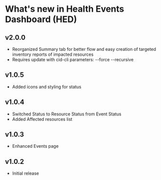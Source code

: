 # What's new in Health Events Dashboard (HED)
## v2.0.0
* Reorganized Summary tab for better flow and easy creation of targeted inventory reports of impacted resources
* Requires update with cid-cli parameters: --force --recursive

## v1.0.5
* Added icons and styling for status

## v1.0.4
* Switched Status to Resource Status from Event Status
* Added Affected resources list

## v1.0.3
* Enhanced Events page

## v1.0.2
* Initial release
